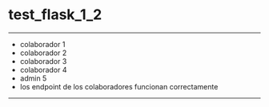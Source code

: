 # test_flask_1_2
---

- colaborador 1 
- colaborador 2 
- colaborador 3 
- colaborador 4 
- admin 5        
- los endpoint de los colaboradores funcionan correctamente
---
